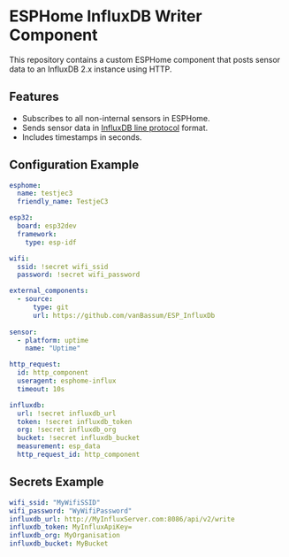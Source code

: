 
# ESPHome InfluxDB Writer Component

This repository contains a custom ESPHome component that posts sensor data to an InfluxDB 2.x instance using HTTP.


## Features

- Subscribes to all non-internal sensors in ESPHome.
- Sends sensor data in [InfluxDB line protocol](https://docs.influxdata.com/influxdb/latest/reference/syntax/line-protocol/) format.
- Includes timestamps in seconds.

## Configuration Example

```yaml
esphome:
  name: testjec3
  friendly_name: TestjeC3

esp32:
  board: esp32dev
  framework:
    type: esp-idf

wifi:
  ssid: !secret wifi_ssid
  password: !secret wifi_password

external_components:
  - source:
      type: git
      url: https://github.com/vanBassum/ESP_InfluxDb
      
sensor: 
  - platform: uptime
    name: "Uptime"

http_request:
  id: http_component
  useragent: esphome-influx
  timeout: 10s

influxdb:
  url: !secret influxdb_url
  token: !secret influxdb_token
  org: !secret influxdb_org
  bucket: !secret influxdb_bucket
  measurement: esp_data
  http_request_id: http_component

```

## Secrets Example

```yaml
wifi_ssid: "MyWifiSSID"
wifi_password: "WyWifiPassword"
influxdb_url: http://MyInfluxServer.com:8086/api/v2/write
influxdb_token: MyInfluxApiKey=
influxdb_org: MyOrganisation
influxdb_bucket: MyBucket
```
